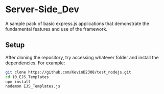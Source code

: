# Server-Side_Dev
A sample pack of basic express.js applications that demonstrate the fundamental features and use of the framework.

## Setup

After cloning the repository, try accessing whatever folder and install the dependencies. For example:

```bash
git clone https://github.com/KevinD2308/test_nodejs.git
cd 10_EJS_Templates
npm install
nodemon EJS_Templates.js
```

